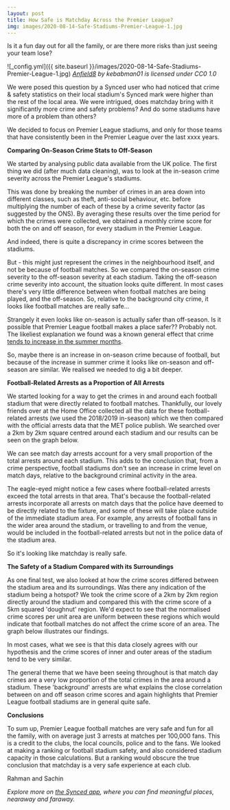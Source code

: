 ```yaml
---
layout: post
title: How Safe is Matchday Across the Premier League?
img: images/2020-08-14-Safe-Stadiums-Premier-League-1.jpg
---
```


Is it a fun day out for all the family, or are there more risks than just seeing your team lose?

![_config.yml]({{ site.baseurl }}/images/2020-08-14-Safe-Stadiums-Premier-League-1.jpg)
*[Anfield8](https://www.flickr.com/photos/26291711@N00/1479595069) by kebabman01 is licensed under CC0 1.0*

We were posed this question by a Synced user who had noticed that crime & safety statistics on their local stadium's Synced mark were higher than the rest of the local area. We were intrigued, does matchday bring with it significantly more crime and safety problems? And do some stadiums have more of a problem than others? 

We decided to focus on Premier League stadiums, and only for those teams that have consistently been in the Premier League over the last xxxx years. 

**Comparing On-Season Crime Stats to Off-Season**

We started by analysing  public data available from the UK police. The first thing we did (after much data cleaning), was to look at the in-season crime severity across the Premier League's stadiums. 

This was done by breaking the number of crimes in an area down into different classes, such as theft, anti-social behaviour, etc. before multiplying the number of each of these by a crime severity factor (as suggested by the ONS). By averaging these results over the time period for which the crimes were collected, we obtained a monthly crime score for both the on and off  season, for every stadium in the Premier League.

And indeed, there is quite a discrepancy in crime scores between the stadiums. 

<script src="https://d3js.org/d3.v2.min.js"></script>

<style type="text/css">
.chart-1 {
background: "white";
margin: 0 auto;
padding-top: 0px;
}

.chart-1 .right {
stroke: white;
fill: indianred;
}

.chart-1 .left {
stroke: white;
fill: steelblue;
}

.chart-1 rect:hover {
fill: #64707d;
}

.chart-1 text {
fill: black;
}

.chart-1 text.name {
fill: black;
}
</style>

<div class="chart-1-container"></div>

<script src="https://blog.synced.to/datascripts/2020-08-14-Safe-Stadiums-Premier-League-1.js"></script>

But - this might just represent the crimes in the neighbourhood itself, and not be because of football matches. So we compared the on-season crime severity to the off-season severity at each stadium. Taking the off-season crime severity into account, the situation looks quite different. In most cases there's very little difference between when football matches are being played, and the off-season. So, relative to the background city crime, it looks like football matches are really safe...

Strangely it even looks like on-season is actually safer than off-season. Is it possible that Premier League football makes a place safer?? Probably not. The likeliest explanation we found was a known general effect that crime [tends to increase in the summer months](https://www.chicagomag.com/Chicago-Magazine/The-312/March-2012/Heat-and-Crime-Its-Not-Just-You-Feeling-It/).

So, maybe there is an increase in on-season crime because of football, but because of the increase in summer crime it looks like on-season and off-season are similar. We realised we needed to dig a bit deeper.

**Football-Related Arrests as a Proportion of All Arrests**

We started looking for a way to get the crimes in and around each football stadium that were directly related to football matches. Thankfully, our lovely friends over at the Home Office collected all the data for these football-related arrests (we used the 2018/2019 in-season) which we then compared with the official arrests data that the MET police publish. We searched over a 2km by 2km square centred around each stadium and our results can be seen on the graph below.


<style type="text/css">

.chart-2 {
background: "white";
margin: 0 auto;
padding-top: 0px;
}

.chart-2 .right {
stroke: white;
fill: indianred;
}

.chart-2 .left {
stroke: white;
fill: steelblue;
}

.chart-2 rect:hover {
fill: #64707d;
}

.chart-2 text {
fill: black;
}

.chart-2 text.name {
fill: black;
}

</style>

<div class="chart-2-container"></div>

<script src="https://blog.synced.to/datascripts/2020-08-14-Safe-Stadiums-Premier-League-2.js"></script>

We can see match day arrests account for a very small proportion of the total arrests around each stadium. This adds to the conclusion that, from a crime perspective, football stadiums don't see an increase in crime level on match days, relative to the background criminal activity in the area. 

The eagle-eyed might notice a few cases where football-related arrests exceed the total arrests in that area. That's because the football-related arrests incorporate all arrests on match days that the police have deemed to be directly related to the fixture, and some of these will take place outside of the immediate stadium area. For example, any arrests of football fans in the wider area around the stadium, or travelling to and from the venue, would be included in the football-related arrests but not in the police data of the stadium area. 

So it's looking like matchday is really safe.

**The Safety of a Stadium Compared with its Surroundings**

As one final test, we also looked at how the crime scores differed between the stadium area and its surroundings. Was there any indication of the stadium being a hotspot? We took the crime score of a 2km by 2km region directly around the stadium and compared this with the crime score of a 5km squared 'doughnut' region. We'd expect to see that the normalised crime scores per unit area are uniform between these regions which would indicate that football matches do not affect the crime score of an area. The graph below illustrates our findings.


<style type="text/css">

.chart-3 {
background: "white";
margin: 0 auto;
padding-top: 0px;
}

.chart-3 .right {
stroke: white;
fill: indianred;
}

.chart-3 .left {
stroke: white;
fill: steelblue;
}

.chart-3 rect:hover {
fill: #64707d;
}

.chart-3 text {
fill: black;
}

.chart-3 text.name {
fill: black;
}

</style>

<div class="chart-3-container"></div>

<script src="https://blog.synced.to/datascripts/2020-08-14-Safe-Stadiums-Premier-League-3.js"></script>

In most cases, what we see is that this data closely agrees with our hypothesis and the crime scores of inner and outer areas of the stadium tend to be very similar. 

The general theme that we have been seeing throughout is that match day crimes are a very low proportion of the total crimes in the area around a stadium. These 'background' arrests are what explains the close correlation between on and off season crime scores and again highlights that Premier League football stadiums are in general quite safe. 

**Conclusions**

To sum up, Premier League football matches are very safe and fun for all the family, with on average just 3 arrests at matches per 100,000 fans. This is a credit to the clubs, the local councils, police and to the fans. We looked at making a ranking or football stadium safety, and also considered stadium capacity in those calculations. But a ranking would obscure the true conclusion that matchday is a very safe experience at each club.



Rahman and Sachin

_Explore more on [the Synced app](http://onelink.to/8ttzr9), where you can find meaningful places, nearaway and faraway._

